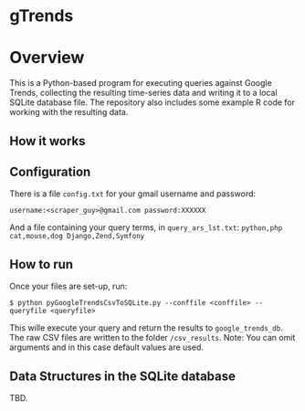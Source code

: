 gTrends 
=======

# Overview 
This is a Python-based program for executing queries against Google Trends, collecting the resulting time-series data and writing it to a local SQLite database file. 
The repository also includes some example R code for working with the resulting data. 


## How it works 

## Configuration 

There is a file `config.txt` for your gmail username and password: 

``
username:<scraper_guy>@gmail.com
password:XXXXXX
``

And a file containing your query terms, in `query_ars_lst.txt`: 
``
python,php
cat,mouse,dog
Django,Zend,Symfony
``

## How to run 
Once your files are set-up, run: 

`` $ python pyGoogleTrendsCsvToSQLite.py --conffile <conffile> --queryfile <queryfile> ``

This wille execute your query and return the results to `google_trends_db`. 
The raw CSV files are written to the folder `/csv_results`. 
  Note: You can omit arguments and in this case default values are used.
  
## Data Structures in the SQLite database 

TBD.  
